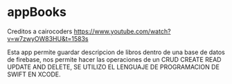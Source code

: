 # appBooks
Creditos a cairocoders https://www.youtube.com/watch?v=w7zwyOW83HU&t=1583s

Esta app permite guardar descripcion de libros dentro de una base de datos de firebase, nos permite hacer las operaciones de un CRUD
CREATE READ UPDATE AND DELETE, SE UTILIZO EL LENGUAJE DE PROGRAMACION DE SWIFT EN XCODE.
